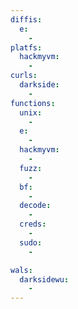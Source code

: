 ```yaml
---
diffis:
  e:
    -
platfs:
  hackmyvm:
    -
curls:
  darkside:
    -
functions:
  unix:
    -
  e:
    -
  hackmyvm:
    -
  fuzz:
    -
  bf:
    -
  decode:
    -
  creds:
    -
  sudo:
    -

wals:
  darksidewu:
    -
---
```


